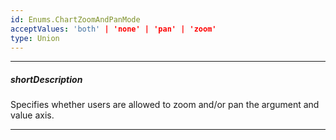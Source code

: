 ```yaml
---
id: Enums.ChartZoomAndPanMode
acceptValues: 'both' | 'none' | 'pan' | 'zoom'
type: Union
---
```

---
##### shortDescription
Specifies whether users are allowed to zoom and/or pan the argument and value axis.

---

